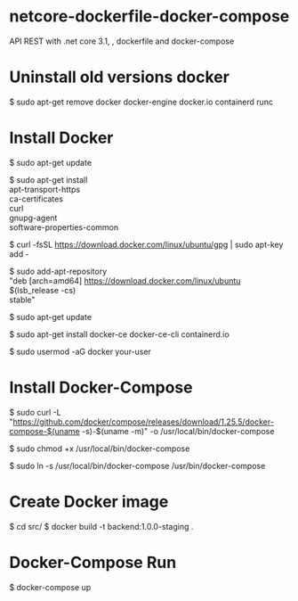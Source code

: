 # netcore-dockerfile-docker-compose
API REST with .net core 3.1, , dockerfile and docker-compose

# Uninstall old versions docker
$ sudo apt-get remove docker docker-engine docker.io containerd runc

# Install Docker
$ sudo apt-get update

$ sudo apt-get install \
    apt-transport-https \
    ca-certificates \
    curl \
    gnupg-agent \
    software-properties-common

$ curl -fsSL https://download.docker.com/linux/ubuntu/gpg | sudo apt-key add -

$ sudo add-apt-repository \
   "deb [arch=amd64] https://download.docker.com/linux/ubuntu \
   $(lsb_release -cs) \
   stable"

$ sudo apt-get update

$ sudo apt-get install docker-ce docker-ce-cli containerd.io

$ sudo usermod -aG docker your-user

# Install Docker-Compose

$ sudo curl -L "https://github.com/docker/compose/releases/download/1.25.5/docker-compose-$(uname -s)-$(uname -m)" -o /usr/local/bin/docker-compose

$ sudo chmod +x /usr/local/bin/docker-compose

$ sudo ln -s /usr/local/bin/docker-compose /usr/bin/docker-compose

# Create Docker image
$ cd src/
$ docker build -t backend:1.0.0-staging .

# Docker-Compose Run
$ docker-compose up